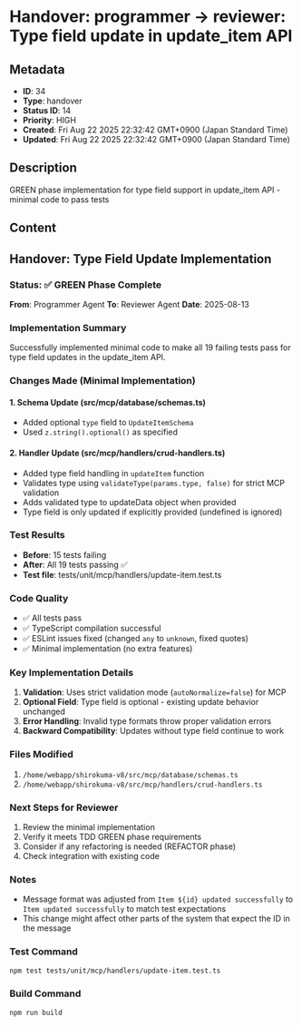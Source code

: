 # Handover: programmer → reviewer: Type field update in update_item API

## Metadata

- **ID**: 34
- **Type**: handover
- **Status ID**: 14
- **Priority**: HIGH
- **Created**: Fri Aug 22 2025 22:32:42 GMT+0900 (Japan Standard Time)
- **Updated**: Fri Aug 22 2025 22:32:42 GMT+0900 (Japan Standard Time)

## Description

GREEN phase implementation for type field support in update_item API - minimal code to pass tests

## Content

## Handover: Type Field Update Implementation

### Status: ✅ GREEN Phase Complete

**From**: Programmer Agent
**To**: Reviewer Agent
**Date**: 2025-08-13

### Implementation Summary

Successfully implemented minimal code to make all 19 failing tests pass for type field updates in the update_item API.

### Changes Made (Minimal Implementation)

#### 1. Schema Update (src/mcp/database/schemas.ts)
- Added optional `type` field to `UpdateItemSchema`
- Used `z.string().optional()` as specified

#### 2. Handler Update (src/mcp/handlers/crud-handlers.ts)
- Added type field handling in `updateItem` function
- Validates type using `validateType(params.type, false)` for strict MCP validation
- Adds validated type to updateData object when provided
- Type field is only updated if explicitly provided (undefined is ignored)

### Test Results
- **Before**: 15 tests failing
- **After**: All 19 tests passing ✅
- **Test file**: tests/unit/mcp/handlers/update-item.test.ts

### Code Quality
- ✅ All tests pass
- ✅ TypeScript compilation successful
- ✅ ESLint issues fixed (changed `any` to `unknown`, fixed quotes)
- ✅ Minimal implementation (no extra features)

### Key Implementation Details

1. **Validation**: Uses strict validation mode (`autoNormalize=false`) for MCP
2. **Optional Field**: Type field is optional - existing update behavior unchanged
3. **Error Handling**: Invalid type formats throw proper validation errors
4. **Backward Compatibility**: Updates without type field continue to work

### Files Modified
1. `/home/webapp/shirokuma-v8/src/mcp/database/schemas.ts`
2. `/home/webapp/shirokuma-v8/src/mcp/handlers/crud-handlers.ts`

### Next Steps for Reviewer
1. Review the minimal implementation
2. Verify it meets TDD GREEN phase requirements
3. Consider if any refactoring is needed (REFACTOR phase)
4. Check integration with existing code

### Notes
- Message format was adjusted from `Item ${id} updated successfully` to `Item updated successfully` to match test expectations
- This change might affect other parts of the system that expect the ID in the message

### Test Command
```bash
npm test tests/unit/mcp/handlers/update-item.test.ts
```

### Build Command
```bash
npm run build
```
